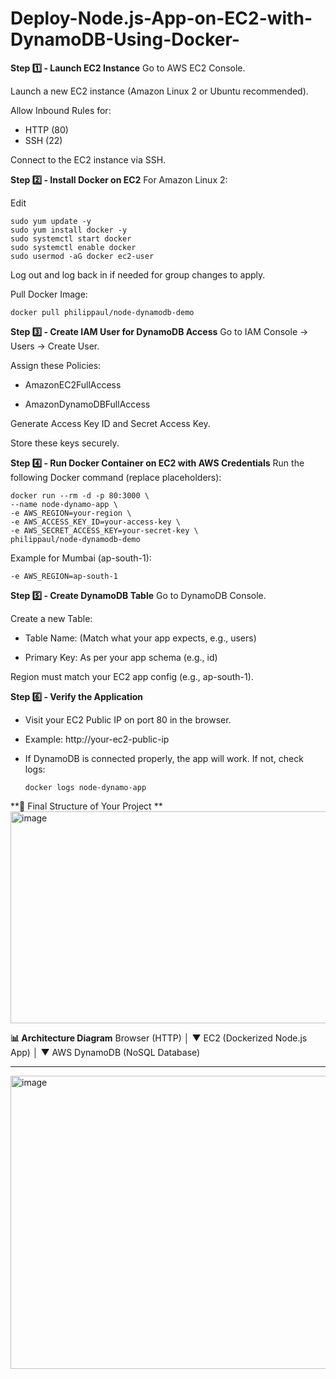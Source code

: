 # Deploy-Node.js-App-on-EC2-with-DynamoDB-Using-Docker-

**Step 1️⃣ - Launch EC2 Instance**
Go to AWS EC2 Console.

Launch a new EC2 instance (Amazon Linux 2 or Ubuntu recommended).

Allow Inbound Rules for:

- HTTP (80)
- SSH (22)

Connect to the EC2 instance via SSH.

**Step 2️⃣ - Install Docker on EC2**
For Amazon Linux 2:

Edit
```
sudo yum update -y
sudo yum install docker -y
sudo systemctl start docker
sudo systemctl enable docker
sudo usermod -aG docker ec2-user

```

Log out and log back in if needed for group changes to apply.

Pull Docker Image:
```
docker pull philippaul/node-dynamodb-demo
```

**Step 3️⃣ - Create IAM User for DynamoDB Access**
Go to IAM Console → Users → Create User.

Assign these Policies:

- AmazonEC2FullAccess

- AmazonDynamoDBFullAccess

Generate Access Key ID and Secret Access Key.

Store these keys securely.


**Step 4️⃣ - Run Docker Container on EC2 with AWS Credentials**
Run the following Docker command (replace placeholders):
```
docker run --rm -d -p 80:3000 \
--name node-dynamo-app \
-e AWS_REGION=your-region \
-e AWS_ACCESS_KEY_ID=your-access-key \
-e AWS_SECRET_ACCESS_KEY=your-secret-key \
philippaul/node-dynamodb-demo
```

Example for Mumbai (ap-south-1):
```
-e AWS_REGION=ap-south-1
```

**Step 5️⃣ - Create DynamoDB Table**
Go to DynamoDB Console.

Create a new Table:

- Table Name: (Match what your app expects, e.g., users)

- Primary Key: As per your app schema (e.g., id)

Region must match your EC2 app config (e.g., ap-south-1).

**Step 6️⃣ - Verify the Application**
- Visit your EC2 Public IP on port 80 in the browser.

- Example: http://your-ec2-public-ip

- If DynamoDB is connected properly, the app will work. If not, check logs:
  ```
  docker logs node-dynamo-app
  ```

**🎯 Final Structure of Your Project
**
<img width="744" height="339" alt="image" src="https://github.com/user-attachments/assets/f15ae9c4-5139-4e3b-b465-f74d9fc652ee" />


**📊 Architecture Diagram**
Browser (HTTP) 
     │
     ▼
EC2 (Dockerized Node.js App)
     │
     ▼
AWS DynamoDB (NoSQL Database)

---------------

<img width="1004" height="469" alt="image" src="https://github.com/user-attachments/assets/e5c0ca31-21a5-494c-b308-bc364aa0375e" />

